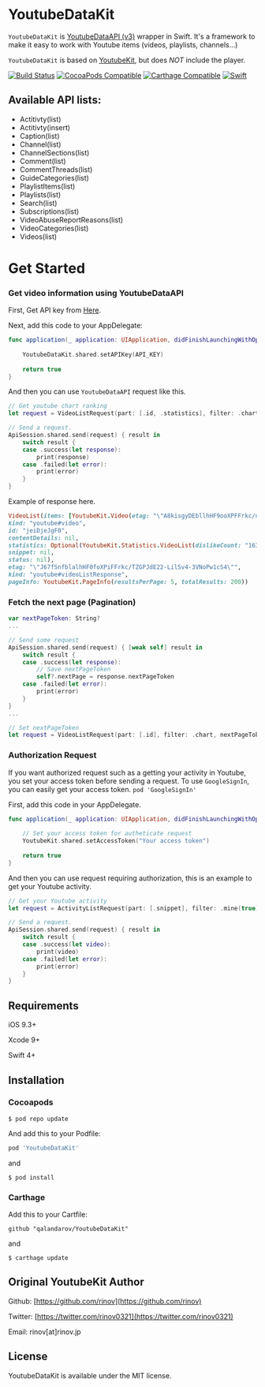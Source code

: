 # YoutubeDataKit

`YoutubeDataKit` is [YoutubeDataAPI (v3)](https://developers.google.com/youtube/v3/docs/) wrapper in Swift. It's a framework to make it easy to work with Youtube items (videos, playlists, channels...)

`YoutubeDataKit` is based on [YoutubeKit](https://github.com/rinov/YoutubeKit), but does *NOT* include the player.

[![Build Status](https://travis-ci.org/qalandarov/YoutubeDataKit.svg?branch=master)](https://travis-ci.org/qalandarov/YoutubeDataKit)
[![CocoaPods Compatible](https://img.shields.io/cocoapods/v/YoutubeDataKit.svg)](https://img.shields.io/cocoapods/v/YoutubeDataKit.svg)
[![Carthage Compatible](https://img.shields.io/badge/Carthage-compatible-brightgreen.svg)]((https://img.shields.io/badge/Carthage-compatible-brightgreen.svg))
[![Swift](https://img.shields.io/badge/Swift-4-blue.svg)](https://img.shields.io/badge/Swift-4-blue.svg)

## Available API lists:

- Actitivty(list)
- Actitivty(insert)
- Caption(list)
- Channel(list)
- ChannelSections(list)
- Comment(list)
- CommentThreads(list)
- GuideCategories(list)
- PlaylistItems(list)
- Playlists(list)
- Search(list)
- Subscriptions(list)
- VideoAbuseReportReasons(list)
- VideoCategories(list)
- Videos(list)

# Get Started

### Get video information using YoutubeDataAPI
First, Get API key from [Here](https://console.developers.google.com/apis).

Next, add this code to your AppDelegate:

```swift
func application(_ application: UIApplication, didFinishLaunchingWithOptions launchOptions: [UIApplicationLaunchOptionsKey: Any]?) -> Bool {
    
    YoutubeDataKit.shared.setAPIKey(API_KEY)
    
    return true
}

```

And then you can use `YoutubeDataAPI` request like this.

```swift
// Get youtube chart ranking
let request = VideoListRequest(part: [.id, .statistics], filter: .chart)

// Send a request.
ApiSession.shared.send(request) { result in
    switch result {
    case .success(let response):
        print(response)
    case .failed(let error):
        print(error)
    }
}

```

Example of response here.

```ruby
VideoList(items: [YoutubeKit.Video(etag: "\"A8kisgyDEbllhHF9ooXPFFrkc/nR6_A9oyIoLTJuucY_UXeasjYNU\"",
kind: "youtube#video",
id: "jeiDjeJgF0",
contentDetails: nil,
statistics: Optional(YoutubeKit.Statistics.VideoList(dislikeCount: "1631", likeCount: "60307", commentCount: Optional("8675"), favoriteCount: "0", viewCount: "1259046")),
snippet: nil,
status: nil),
etag: "\"J67fSnfblalhHF0foXPiFFrkc/TZGPJdE22-LilSv4-3VNoPw1cS4\"",
kind: "youtube#videoListResponse",
pageInfo: YoutubeKit.PageInfo(resultsPerPage: 5, totalResults: 200))
```

### Fetch the next page (Pagination)
```swift
var nextPageToken: String?
...

// Send some request
ApiSession.shared.send(request) { [weak self] result in
    switch result {
    case .success(let response):
        // Save nextPageToken
        self?.nextPage = response.nextPageToken
    case .failed(let error):
        print(error)
    }
}
...

// Set nextPageToken
let request = VideoListRequest(part: [.id], filter: .chart, nextPageToken: nextPageToken)
```

### Authorization Request
If you want authorized request such as a getting your activity in Youtube, you set your access token before sending a request.
To use `GoogleSignIn`, you can easily get your access token.
`pod 'GoogleSignIn'`

First, add this code in your AppDelegate.

```swift
func application(_ application: UIApplication, didFinishLaunchingWithOptions launchOptions: [UIApplicationLaunchOptionsKey: Any]?) -> Bool {
    
    // Set your access token for autheticate request
    YoutubeKit.shared.setAccessToken("Your access token")
    
    return true
}
```

And then you can use request requiring authorization, this is an example to get your Youtube activity.

```swift
// Get your Youtube activity
let request = ActivityListRequest(part: [.snippet], filter: .mine(true))

// Send a request.
ApiSession.shared.send(request) { result in
    switch result {
    case .success(let video):
        print(video)
    case .failed(let error):
        print(error)
    }
}
```

## Requirements
iOS 9.3+

Xcode 9+

Swift 4+

## Installation

### Cocoapods

```
$ pod repo update
```

And add this to your Podfile:


```ruby
pod 'YoutubeDataKit'
```

and

`$ pod install`

### Carthage
Add this to your Cartfile:

`github "qalandarov/YoutubeDataKit"`

and

`$ carthage update`


## Original YoutubeKit Author

Github: [https://github.com/rinov](https://github.com/rinov)

Twitter: [https://twitter.com/rinov0321](https://twitter.com/rinov0321)

Email: rinov[at]rinov.jp

## License

YoutubeDataKit is available under the MIT license.
